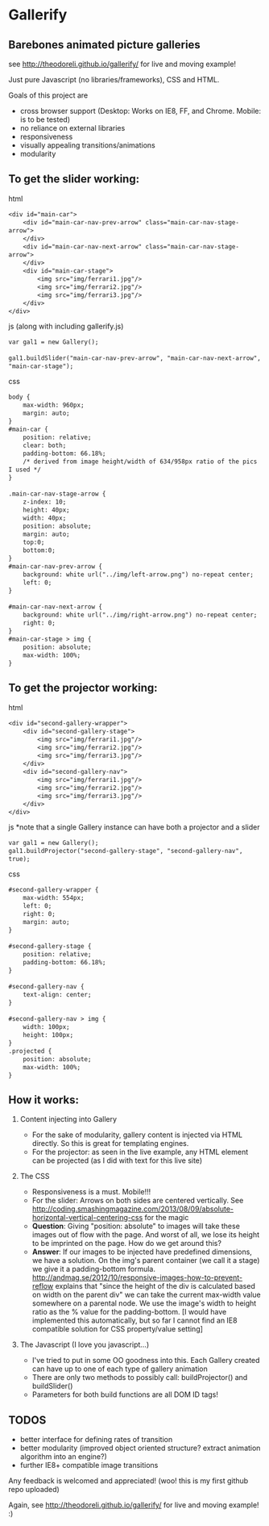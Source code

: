 Gallerify
====================

Barebones animated picture galleries
--------------------------------------------

see http://theodoreli.github.io/gallerify/ for live and moving example!

Just pure Javascript (no libraries/frameworks), CSS and HTML.

Goals of this project are

* cross browser support (Desktop: Works on IE8, FF, and Chrome. Mobile: is to be tested)
* no reliance on external libraries
* responsiveness
* visually appealing transitions/animations
* modularity

To get the slider working:
----------------------------------

html

    <div id="main-car">
        <div id="main-car-nav-prev-arrow" class="main-car-nav-stage-arrow">
        </div>
        <div id="main-car-nav-next-arrow" class="main-car-nav-stage-arrow">
        </div>
        <div id="main-car-stage">
            <img src="img/ferrari1.jpg"/>
            <img src="img/ferrari2.jpg"/>
            <img src="img/ferrari3.jpg"/>
        </div>
    </div>

js (along with including gallerify.js)

    var gal1 = new Gallery();

    gal1.buildSlider("main-car-nav-prev-arrow", "main-car-nav-next-arrow", "main-car-stage");

css

    body {
        max-width: 960px;
        margin: auto;
    }
    #main-car {
        position: relative;
        clear: both;
        padding-bottom: 66.18%;
        /* derived from image height/width of 634/958px ratio of the pics I used */
    }

    .main-car-nav-stage-arrow {
        z-index: 10;
        height: 40px;
        width: 40px;
        position: absolute;
        margin: auto;
        top:0;
        bottom:0;
    }
    #main-car-nav-prev-arrow {
        background: white url("../img/left-arrow.png") no-repeat center;
        left: 0; 
    }

    #main-car-nav-next-arrow {
        background: white url("../img/right-arrow.png") no-repeat center;
        right: 0;
    }
    #main-car-stage > img {
        position: absolute;
        max-width: 100%;
    }

To get the projector working:
----------------------------------

html

    <div id="second-gallery-wrapper">
        <div id="second-gallery-stage">
            <img src="img/ferrari1.jpg"/>
            <img src="img/ferrari2.jpg"/>
            <img src="img/ferrari3.jpg"/>
        </div>
        <div id="second-gallery-nav">
            <img src="img/ferrari1.jpg"/>
            <img src="img/ferrari2.jpg"/>
            <img src="img/ferrari3.jpg"/>
        </div>
    </div>

js *note that a single Gallery instance can have both a projector and a slider

    var gal1 = new Gallery();
    gal1.buildProjector("second-gallery-stage", "second-gallery-nav", true);

css

    #second-gallery-wrapper {
        max-width: 554px;
        left: 0;
        right: 0;
        margin: auto;
    }

    #second-gallery-stage {
        position: relative;
        padding-bottom: 66.18%;
    }

    #second-gallery-nav {
        text-align: center;
    }

    #second-gallery-nav > img {
        width: 100px;
        height: 100px;
    }
    .projected {
        position: absolute;
        max-width: 100%;
    }

How it works:
--------------

1. Content injecting into Gallery
    * For the sake of modularity, gallery content is injected via HTML directly. So this is great for templating engines. 
    * For the projector: as seen in the live example, any HTML element can be projected (as I did with text for this live site)

2. The CSS
    * Responsiveness is a must. Mobile!!!
    * For the slider: Arrows on both sides are centered vertically. See http://coding.smashingmagazine.com/2013/08/09/absolute-horizontal-vertical-centering-css for the magic
    * **Question**: Giving "position: absolute" to images will take these images out of flow with the page. And worst of all, we lose its height to be imprinted on the page. How do we get around this?
    * **Answer**: If our images to be injected have predefined dimensions, we have a solution. On the img's parent container (we call it a stage) we give it a padding-bottom formula. http://andmag.se/2012/10/responsive-images-how-to-prevent-reflow explains that "since the height of the div is calculated based on width on the parent div" we can take the current max-width value somewhere on a parental node. We use the image's width to height ratio as the % value for the padding-bottom. [I would have implemented this automatically, but so far I cannot find an IE8 compatible solution for CSS property/value setting]

3. The Javascript (I love you javascript...)
    * I've tried to put in some OO goodness into this. Each Gallery created can have up to one of each type of gallery animation
    * There are only two methods to possibly call: buildProjector() and buildSlider()
    * Parameters for both build functions are all DOM ID tags!


TODOS
--------------

* better interface for defining rates of transition
* better modularity (improved object oriented structure? extract animation algorithm into an engine?)
* further IE8+ compatible image transitions

Any feedback is welcomed and appreciated! (woo! this is my first github repo uploaded)

Again, see http://theodoreli.github.io/gallerify/ for live and moving example! :)
